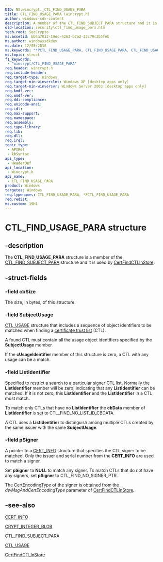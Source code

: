 ```yaml
---
UID: NS:wincrypt._CTL_FIND_USAGE_PARA
title: CTL_FIND_USAGE_PARA (wincrypt.h)
author: windows-sdk-content
description: A member of the CTL_FIND_SUBJECT_PARA structure and it is used by CertFindCTLInStore.
old-location: security\ctl_find_usage_para.htm
tech.root: SecCrypto
ms.assetid: bb6a7013-19ec-4263-b7a2-33c79c2b5feb
ms.author: windowssdkdev
ms.date: 12/05/2018
ms.keywords: "*PCTL_FIND_USAGE_PARA, CTL_FIND_USAGE_PARA, CTL_FIND_USAGE_PARA structure [Security], PCTL_FIND_USAGE_PARA, PCTL_FIND_USAGE_PARA structure pointer [Security], _crypto2_ctl_find_usage_para, security.ctl_find_usage_para, wincrypt/CTL_FIND_USAGE_PARA, wincrypt/PCTL_FIND_USAGE_PARA"
ms.topic: struct
f1_keywords: 
 - "wincrypt/CTL_FIND_USAGE_PARA"
req.header: wincrypt.h
req.include-header: 
req.target-type: Windows
req.target-min-winverclnt: Windows XP [desktop apps only]
req.target-min-winversvr: Windows Server 2003 [desktop apps only]
req.kmdf-ver: 
req.umdf-ver: 
req.ddi-compliance: 
req.unicode-ansi: 
req.idl: 
req.max-support: 
req.namespace: 
req.assembly: 
req.type-library: 
req.lib: 
req.dll: 
req.irql: 
topic_type:
 - APIRef
 - kbSyntax
api_type:
 - HeaderDef
api_location:
 - Wincrypt.h
api_name:
 - CTL_FIND_USAGE_PARA
product: Windows
targetos: Windows
req.typenames: CTL_FIND_USAGE_PARA, *PCTL_FIND_USAGE_PARA
req.redist: 
ms.custom: 19H1
---
```


# CTL_FIND_USAGE_PARA structure


## -description


The <b>CTL_FIND_USAGE_PARA</b> structure is a member of the 
<a href="https://docs.microsoft.com/windows/desktop/api/wincrypt/ns-wincrypt-_ctl_find_subject_para">CTL_FIND_SUBJECT_PARA</a> structure and it is used by 
<a href="https://docs.microsoft.com/windows/desktop/api/wincrypt/nf-wincrypt-certfindctlinstore">CertFindCTLInStore</a>.


## -struct-fields




### -field cbSize

The size, in bytes, of this structure.


### -field SubjectUsage


<a href="https://docs.microsoft.com/windows/desktop/api/wincrypt/ns-wincrypt-_ctl_usage">CTL_USAGE</a> structure that includes a sequence of object identifiers to be matched when finding a <a href="https://docs.microsoft.com/windows/desktop/SecGloss/c-gly">certificate trust list</a> (CTL). 




A found CTL must contain all the usage object identifiers specified by the <b>SubjectUsage</b> member.

If the <b>cUsageIdentifier</b> member of this structure is zero, a CTL with any usage can be a match.


### -field ListIdentifier

Specified to restrict a search to a particular signer CTL list. Normally the <b>ListIdentifier</b> member will be zero, indicating that any <b>ListIdentifier</b> can be matched. If it is not zero, this <b>ListIdentifier</b> and the <b>ListIdentifier</b> in a CTL must match. 




To match only CTLs that have no <b>ListIdentifier</b> the <b>cbData</b> member of <b>ListIdentifier</b> is set to CTL_FIND_NO_LIST_ID_CBDATA.

A CTL uses a <b>ListIdentifier</b> to distinguish among multiple CTLs created by the same issuer with the same <b>SubjectUsage</b>.


### -field pSigner

A pointer to a 
<a href="https://docs.microsoft.com/windows/desktop/api/wincrypt/ns-wincrypt-_cert_info">CERT_INFO</a> structure that specifies the CTL signer to be matched. Only the issuer and serial number from the <b>CERT_INFO</b> are used to match a signer. 




Set <b>pSigner</b> to <b>NULL</b> to match any signer. To match CTLs that do not have any signers, set <b>pSigner</b> to CTL_FIND_NO_SIGNER_PTR.

The CertEncodingType of the signer is obtained from the <i>dwMsgAndCertEncodingType</i> parameter of 
<a href="https://docs.microsoft.com/windows/desktop/api/wincrypt/nf-wincrypt-certfindctlinstore">CertFindCTLInStore</a>.


## -see-also




<a href="https://docs.microsoft.com/windows/desktop/api/wincrypt/ns-wincrypt-_cert_info">CERT_INFO</a>



<a href="https://docs.microsoft.com/previous-versions/windows/desktop/legacy/aa381414(v=vs.85)">CRYPT_INTEGER_BLOB</a>



<a href="https://docs.microsoft.com/windows/desktop/api/wincrypt/ns-wincrypt-_ctl_find_subject_para">CTL_FIND_SUBJECT_PARA</a>



<a href="https://docs.microsoft.com/windows/desktop/api/wincrypt/ns-wincrypt-_ctl_usage">CTL_USAGE</a>



<a href="https://docs.microsoft.com/windows/desktop/api/wincrypt/nf-wincrypt-certfindctlinstore">CertFindCTLInStore</a>
 

 

